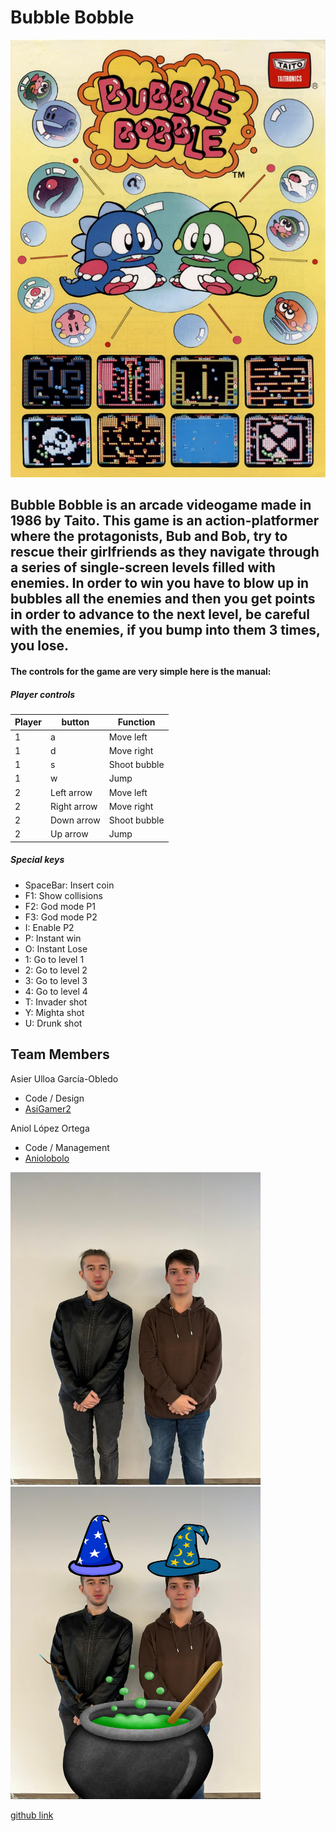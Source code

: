 # Bubble Bobble 

<img  width="600" height="700" src="https://github.com/Aniolobolo/Bubble-Bobble-WCG/blob/main/wiki_images/Poster1.png">

## Bubble Bobble is an arcade videogame made in 1986 by Taito. This game is an action-platformer where the protagonists, Bub and Bob, try to rescue their girlfriends as they navigate through a series of single-screen levels filled with enemies. In order to win you have to blow up in bubbles all the enemies and then you get points in order to advance to the next level, be careful with the enemies, if you bump into them 3 times, you lose.


#### The controls for the game are very simple here is the manual:


##### Player controls

| Player| button| Function|
| --- | --- | --- |
| 1 | a | Move left|
| 1 | d | Move right|
| 1 | s | Shoot bubble|
| 1 | w | Jump|
| 2 | Left arrow | Move left|
| 2 | Right arrow | Move right|
| 2 | Down arrow | Shoot bubble|
| 2 | Up arrow | Jump|

##### Special keys

* SpaceBar:   Insert coin
* F1:   Show collisions
* F2:   God mode P1
* F3:   God mode P2
* I:   Enable P2
* P:   Instant win
* O:   Instant Lose
* 1:   Go to level 1
* 2:   Go to level 2
* 3:   Go to level 3
* 4:   Go to level 4
* T:   Invader shot
* Y:   Mighta shot
* U:   Drunk shot
## Team Members
Asier Ulloa García-Obledo
- Code / Design
- [AsiGamer2](https://github.com/AsiGamer2)

Aniol López Ortega
- Code / Management
- [Aniolobolo](https://github.com/Aniolobolo)

<img width="400" height="500" src="https://github.com/Aniolobolo/Bubble-Bobble-WCG/blob/main/wiki_images/Team%20skull.jpeg" >
<img width="400" height="500" src="https://github.com/Aniolobolo/Bubble-Bobble-WCG/blob/main/wiki_images/team%20magos.png" >

[github link](https://github.com/Aniolobolo/Bubble-Bobble-WCG)
